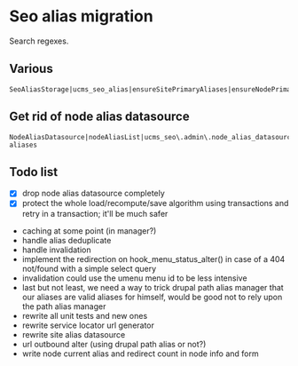 # Seo alias migration

Search regexes.

## Various

    SeoAliasStorage|ucms_seo_alias|ensureSitePrimaryAliases|ensureNodePrimaryAlias|getAliasStorage|AliasCanonicalProcessor|AliasDeleteProcessor|StoreLocatorAliasRebuildProcessor

## Get rid of node alias datasource

    NodeAliasDatasource|nodeAliasList|ucms_seo\.admin\.node_alias_datasource|/seo-aliases

## Todo list

 -  [x] drop node alias datasource completely
 -  [x] protect the whole load/recompute/save algorithm using transactions and retry in a transaction; it'll be much safer
 -  caching at some point (in manager?)
 -  handle alias deduplicate
 -  handle invalidation
 -  implement the redirection on hook_menu_status_alter() in case of a 404 not/found with a simple select query
 -  invalidation could use the umenu menu id to be less intensive
 -  last but not least, we need a way to trick drupal path alias manager that our aliases are valid aliases for himself, would be good not to rely upon the path alias manager
 -  rewrite all unit tests and new ones
 -  rewrite service locator url generator
 -  rewrite site alias datasource
 -  url outbound alter (using drupal path alias or not?)
 -  write node current alias and redirect count in node info and form
